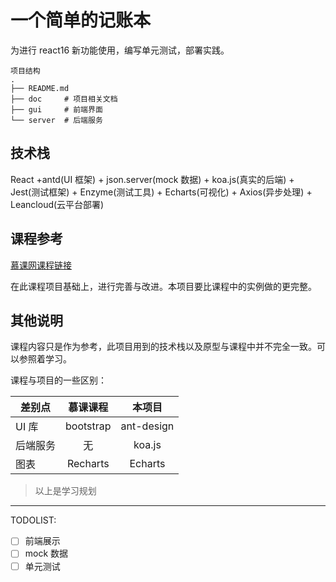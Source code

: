 # 一个简单的记账本

为进行 react16 新功能使用，编写单元测试，部署实践。

```
项目结构
.
├── README.md
├── doc     # 项目相关文档
├── gui     # 前端界面
└── server  # 后端服务
```

## 技术栈

React +antd(UI 框架) + json.server(mock 数据) + koa.js(真实的后端) + Jest(测试框架) + Enzyme(测试工具) + Echarts(可视化) + Axios(异步处理) + Leancloud(云平台部署)

## 课程参考

[慕课网课程链接](https://coding.imooc.com/class/302.html#Anchor)

在此课程项目基础上，进行完善与改进。本项目要比课程中的实例做的更完整。

## 其他说明

课程内容只是作为参考，此项目用到的技术栈以及原型与课程中并不完全一致。可以参照着学习。

课程与项目的一些区别：

| 差别点   | 慕课课程  |   本项目   |
| -------- | :-------: | :--------: |
| UI 库    | bootstrap | ant-design |
| 后端服务 |    无     |   koa.js   |
| 图表     | Recharts  |  Echarts   |

> 以上是学习规划

---

TODOLIST:

- [ ] 前端展示
- [ ] mock 数据
- [ ] 单元测试
